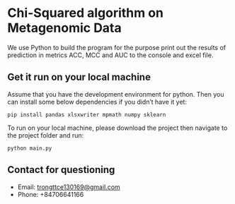 # Chi-Squared algorithm on Metagenomic Data

We use Python to build the program for the purpose print out the results of prediction in metrics ACC, MCC and AUC to the console and excel file.

## Get it run on your local machine
Assume that you have the development environment for python. Then you can install some below dependencies if you didn’t have it yet:
``` 
pip install pandas xlsxwriter mpmath numpy sklearn
```
To run on your local machine, please download the project then navigate to the project folder and run:
```
python main.py
```
## Contact for questioning
- Email:  trongttce130169@gmail.com
- Phone:  +84706641166

